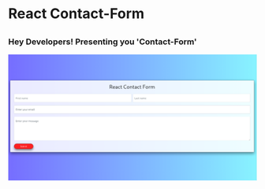 # React Contact-Form
<h2>

### Hey Developers! Presenting you 'Contact-Form'


![image](/src/assetes/ss.png)